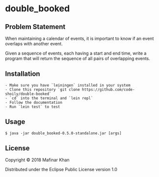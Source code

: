# double_booked

## Problem Statement

When maintaining a calendar of events, it is important to know if an event overlaps with another event.

Given a sequence of events, each having a start and end time, write a program that will return the sequence of all pairs of overlapping events.

## Installation

    - Make sure you have `leiningen` installed in your system
    - Clone this repository `git clone https://github.com/code-shoily/double-booked`
    - `cd` into the terminal and `lein repl`
    - Follow the documentation
    - Run `lein test` to test

## Usage

    $ java -jar double_booked-0.5.0-standalone.jar [args]


## License

Copyright © 2018 Mafinar Khan

Distributed under the Eclipse Public License version 1.0
